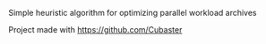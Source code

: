 Simple heuristic algorithm for optimizing parallel workload archives

Project made with https://github.com/Cubaster
